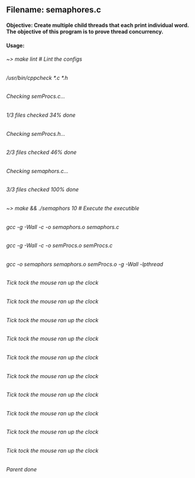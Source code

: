 ## Filename: semaphores.c
#### Objective: Create multiple child threads that each print individual word. The objective of this program is to prove thread concurrency.

#### Usage: 

###### ~> make lint # Lint the configs
###### /usr/bin/cppcheck *.c *.h
###### Checking semProcs.c...
###### 1/3 files checked 34% done
###### Checking semProcs.h...
###### 2/3 files checked 46% done
###### Checking semaphors.c...
###### 3/3 files checked 100% done

###### ~> make && ./semaphors 10 # Execute the executible 
###### gcc -g -Wall   -c -o semaphors.o semaphors.c
###### gcc -g -Wall   -c -o semProcs.o semProcs.c
###### gcc -o semaphors semaphors.o semProcs.o -g -Wall -lpthread
###### Tick tock the mouse ran up the clock
###### Tick tock the mouse ran up the clock
###### Tick tock the mouse ran up the clock
###### Tick tock the mouse ran up the clock
###### Tick tock the mouse ran up the clock
###### Tick tock the mouse ran up the clock
###### Tick tock the mouse ran up the clock
###### Tick tock the mouse ran up the clock
###### Tick tock the mouse ran up the clock
###### Tick tock the mouse ran up the clock
###### Parent done

